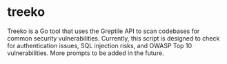 # treeko
Treeko is a Go tool that uses the Greptile API to scan codebases for common security vulnerabilities. Currently, this script is designed to check for authentication issues, SQL injection risks, and OWASP Top 10 vulnerabilities. More prompts to be added in the future.

